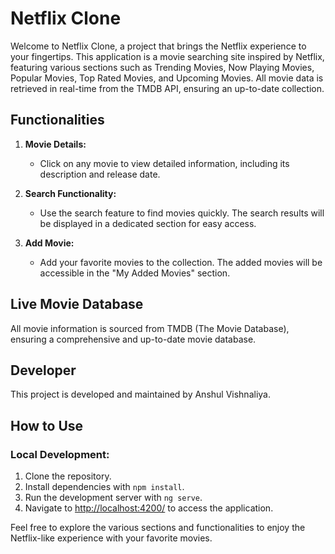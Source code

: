 # Netflix Clone

Welcome to Netflix Clone, a project that brings the Netflix experience to your fingertips. This application is a movie searching site inspired by Netflix, featuring various sections such as Trending Movies, Now Playing Movies, Popular Movies, Top Rated Movies, and Upcoming Movies. All movie data is retrieved in real-time from the TMDB API, ensuring an up-to-date collection.

## Functionalities

1. **Movie Details:**
   - Click on any movie to view detailed information, including its description and release date.

2. **Search Functionality:**
   - Use the search feature to find movies quickly. The search results will be displayed in a dedicated section for easy access.

3. **Add Movie:**
   - Add your favorite movies to the collection. The added movies will be accessible in the "My Added Movies" section.

## Live Movie Database

All movie information is sourced from TMDB (The Movie Database), ensuring a comprehensive and up-to-date movie database.

## Developer

This project is developed and maintained by Anshul Vishnaliya.

## How to Use

### Local Development:

1. Clone the repository.
2. Install dependencies with `npm install`.
3. Run the development server with `ng serve`.
4. Navigate to [http://localhost:4200/](http://localhost:4200/) to access the application.

Feel free to explore the various sections and functionalities to enjoy the Netflix-like experience with your favorite movies.
